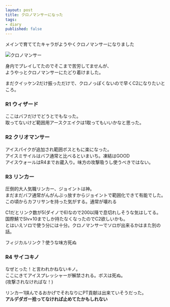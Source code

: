 ```yaml
---
layout: post
title: クロノマンサーになった
tags:
- diary
published: false
---
```


メインで育ててたキャラがようやくクロノマンサーになりました

![クロノマンサー]({{site.baseurl}}/images/tosmemo00001.png)

身内でプレイしてたのでそこまで苦労してませんが、  
ようやっとクロノマンサーにたどり着けました。

まだクイッケン2だけ振っただけで、クロノっぽくないので早くC2になりたいところ。

### R1 ウィザード

ここはバフだけでどうとでもなった。  
取ってないけど範囲用アースクエイクは1取ってもいいかなと思った。

### R2 クリオマンサー

アイスパイクが追加され範囲ボスともに楽になった。  
アイスミサイルはバフ通常と比べるといまいち。凍結はGOOD  
アイスウォールはR4までお蔵入り。味方の攻撃吸うし使うべきではない。

### R3 リンカー

圧倒的大人気職リンカー、ジョイントは神。  
まだまだバフ通常がんがんぶっ放すからジョイントで範囲化できて有能でした。  
この頃からカフリサンを持った気がする。通常が壊れる

C1だとリンク数が5(ダイノで6)なので200以降で息切れしそうな気はしてる。  
国際鯖でSlv×10までしか持たなくなったのでC2欲しいかも。  
とはいえソロで使う分には十分。クロノマンサーでソロが出来るかはまた別の話。

フィジカルリンク？使うな味方死ぬ

### R4 サイコキノ

なぜとった！と言われかねないキノ。  
ここにきてアイスプレッシャーが解禁される。ボスは死ぬ。  
(攻撃されなければな！)

リンカー1挟んでるおかげでそれなりにPT貢献は出来ていそうだった。  
**アルデダガー拾ってなければ止めてたかもしれない**
